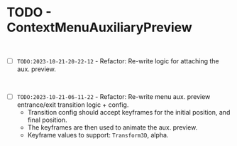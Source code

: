 # TODO - ContextMenuAuxiliaryPreview

<br>

- [ ] `TODO:2023-10-21-20-22-12` - Refactor: Re-write logic for attaching the aux. preview.

<br>

- [ ] `TODO:2023-10-21-06-11-22` - Refactor: Re-write menu aux. preview entrance/exit transition logic + config.
	* Transition config should accept keyframes for the initial position, and final position.
	* The keyframes are then used to animate the aux. preview.
	* Keyframe values to support: `Transform3D`, alpha.